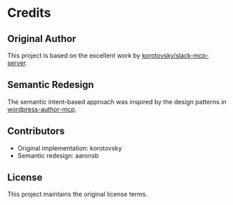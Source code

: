 # Credits

## Original Author

This project is based on the excellent work by [korotovsky/slack-mcp-server](https://github.com/korotovsky/slack-mcp-server).

## Semantic Redesign

The semantic intent-based approach was inspired by the design patterns in [wordpress-author-mcp](https://github.com/aaronsb/wordpress-author).

## Contributors

- Original implementation: korotovsky
- Semantic redesign: aaronsb

## License

This project maintains the original license terms.